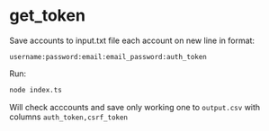 # get_token

Save accounts to input.txt file each account on new line in format:
```
username:password:email:email_password:auth_token
```

Run: 
```bash
node index.ts
```

Will check acccounts and save only working one to `output.csv` with columns `auth_token,csrf_token`
